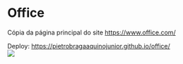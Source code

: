 # Office

Cópia da página principal do site <a target="_blank" href="https://www.office.com/">https://www.office.com/</a> <br/>

Deploy: <a target="_blank" href="https://pietrobragaaquinojunior.github.io/office/">https://pietrobragaaquinojunior.github.io/office/</a> <br/>
<img src="https://github.com/pietroBragaAquinoJunior/office/assets/85259321/1f4e4ec3-f8d2-435b-808a-5d6b067c6dfb" /> <br/>

